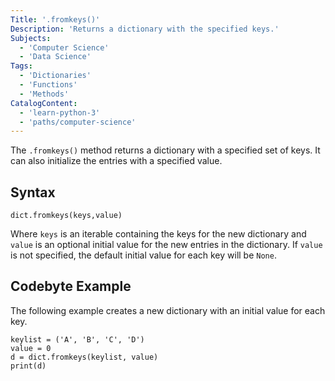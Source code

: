 ```yaml
---
Title: '.fromkeys()'
Description: 'Returns a dictionary with the specified keys.'
Subjects:
  - 'Computer Science'
  - 'Data Science'
Tags:
  - 'Dictionaries'
  - 'Functions'
  - 'Methods'
CatalogContent:
  - 'learn-python-3'
  - 'paths/computer-science'
---
```


The `.fromkeys()` method returns a dictionary with a specified set of keys. It can also initialize the entries with a specified value.

## Syntax

```pseudo
dict.fromkeys(keys,value)
```

Where `keys` is an iterable containing the keys for the new dictionary and `value` is an optional initial value for the new entries in the dictionary. If `value` is not specified, the default initial value for each key will be `None`.

## Codebyte Example

The following example creates a new dictionary with an initial value for each key.

```codebyte/python
keylist = ('A', 'B', 'C', 'D')
value = 0
d = dict.fromkeys(keylist, value)
print(d)
```
